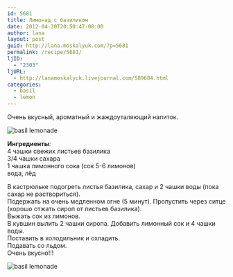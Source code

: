 ```yaml
---
id: 5681
title: Лимонад с базиликом
date: 2012-04-30T20:50:47-08:00
author: lana
layout: post
guid: http://lana.moskalyuk.com/?p=5681
permalink: /recipe/5681/
ljID:
  - "2303"
ljURL:
  - http://lanamoskalyuk.livejournal.com/589684.html
categories:
  - basil
  - lemon
---
```

Очень вкусный, ароматный и жаждоуталяющий напиток.

![basil lemonade](http://farm8.staticflickr.com/7101/6984363350_0526fd8cba_z.jpg) 

**Ингредиенты**:  
4 чашки свежих листьев базилика  
3/4 чашки сахара  
1 чашка лимонного сока (сок 5-6 лимонов)  
вода, лёд

В кастрюльке подогреть листья базилика, сахар и 2 чашки воды (пока сахар не раствориться).  
Подержать на очень медленном огне (5 минут). Пропустить через ситце (хорошо отжать сироп от листьев базилика).  
Выжать сок из лимонов.  
В кувшин вылить 2 чашки сиропа. Добавить лимонный сок и 4 чашки воды.  
Поставить в холодильник и охладить.  
Подавать со льдом.  
Очень вкусно!!!

![basil lemonade](http://farm8.staticflickr.com/7096/7130447507_949945fe52_z.jpg)